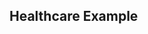 <!-- Section Level Feedback -->
<h2>Healthcare Example</h2>
<markdown-container>
  <markdown-column size="1"  style="padding-right: 3em">
    <markdown-image src="images/graph-placeholder.svg"></markdown-image>
  </markdown-column>
  
  <markdown-column size="1" style="padding-left: 3em">
    <markdown-image src="images/graph-placeholder.svg"></markdown-image>
  </markdown-column>
</markdown-container>